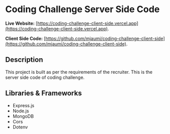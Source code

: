 # Coding Challenge Server Side Code

**Live Website:** [https://coding-challenge-client-side.vercel.app](https://coding-challenge-client-side.vercel.app).

**Client Side Code:** [https://github.com/mjaumi/coding-challenge-client-side](https://github.com/mjaumi/coding-challenge-client-side).

## Description

This project is built as per the requirements of the recruiter. This is the server side code of coding challenge.

## Libraries & Frameworks

- Express.js
- Node.js
- MongoDB
- Cors
- Dotenv
